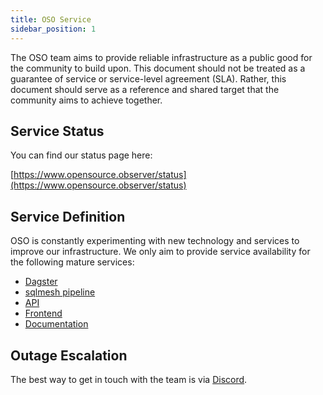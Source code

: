 ```yaml
---
title: OSO Service
sidebar_position: 1
---
```


The OSO team aims to provide reliable infrastructure as a public good
for the community to build upon.
This document should not be treated as a guarantee of service
or service-level agreement (SLA).
Rather, this document should serve as a reference and shared target
that the community aims to achieve together.

## Service Status

You can find our status page here:

[https://www.opensource.observer/status](https://www.opensource.observer/status)

## Service Definition

OSO is constantly experimenting with new technology and services
to improve our infrastructure.
We only aim to provide service availability for the following mature services:

- [Dagster](https://dagster.opensource.observer)
- [sqlmesh pipeline](https://dagster.opensource.observer/assets/sqlmesh?view=folder)
- [API](https://www.opensource.observer/graphql)
- [Frontend](https://www.opensource.observer)
- [Documentation](https://docs.opensource.observer)

## Outage Escalation

The best way to get in touch with the team is via
[Discord](https://www.opensource.observer/discord).
